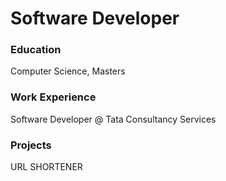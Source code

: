 # Software Developer

### Education
Computer Science, Masters

### Work Experience
Software Developer @ Tata Consultancy Services

### Projects
URL SHORTENER



